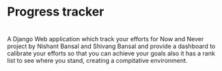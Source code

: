 # Progress tracker <h1> 
  A Django Web application which track your efforts for Now and Never project by Nishant Bansal and Shivang Bansal and provide a dashboard to calibrate your efforts so that you can achieve your goals also it has a rank list to see where you stand, creating a compitative environment.  
